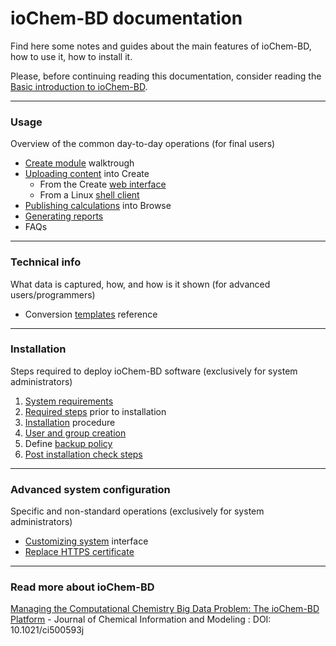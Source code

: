 # ioChem-BD documentation

Find here some notes and guides about the main features of ioChem-BD, how to use it, how to install it.

Please, before continuing reading this documentation, consider reading the [Basic introduction to ioChem-BD](/platform-introduction.md).

---

### Usage

Overview of the common day-to-day operations \(for final users\)

* [Create module](/usage/create-module-walktrough.md) walktrough
* [Uploading content](/usage/uploading-content-to-create.md) into Create
  * From the Create  [web interface](/usage/uploading-content-to-create/using-web-interface.md)
  * From a Linux [shell client](/usage/uploading-content-to-create/using-web-interface.md)
* [Publishing calculations](/usage/publishing-calculations.md) into Browse
* [Generating reports](/usage/generating-reports.md)
* FAQs

---

### **Technical info**

What data is captured, how, and how is it shown \(for advanced users/programmers\)

* Conversion [templates](http://www.iochem-bd.org/conversion/webhelp/index.html) reference

---

### Installation

Steps required to deploy ioChem-BD software \(exclusively for system administrators\)  
  1. [System requirements](/system-requirements.md)  
  2. [Required steps](/installation/required_steps.md) prior to installation  
  3. [Installation](/installation/installation.md) procedure  
  4. [User and group creation](/installation/user-and-group-generation.md)  
  5. Define [backup policy](/backup-policy.md)  
  6. [Post installation check steps](/installation/post-installation-check-steps.md)

---

### Advanced system configuration

Specific and non-standard operations \(exclusively for system administrators\)

* [Customizing system](/advanced-system-configuration/customizing-system-interface.md) interface
* [Replace HTTPS certificate](/other-operations/replace-https-certificate.md)

---

### Read more about ioChem-BD

[Managing the Computational Chemistry Big Data Problem: The ioChem-BD Platform](http://pubs.acs.org/doi/abs/10.1021/ci500593j) - Journal of Chemical Information and Modeling : DOI: 10.1021/ci500593j

